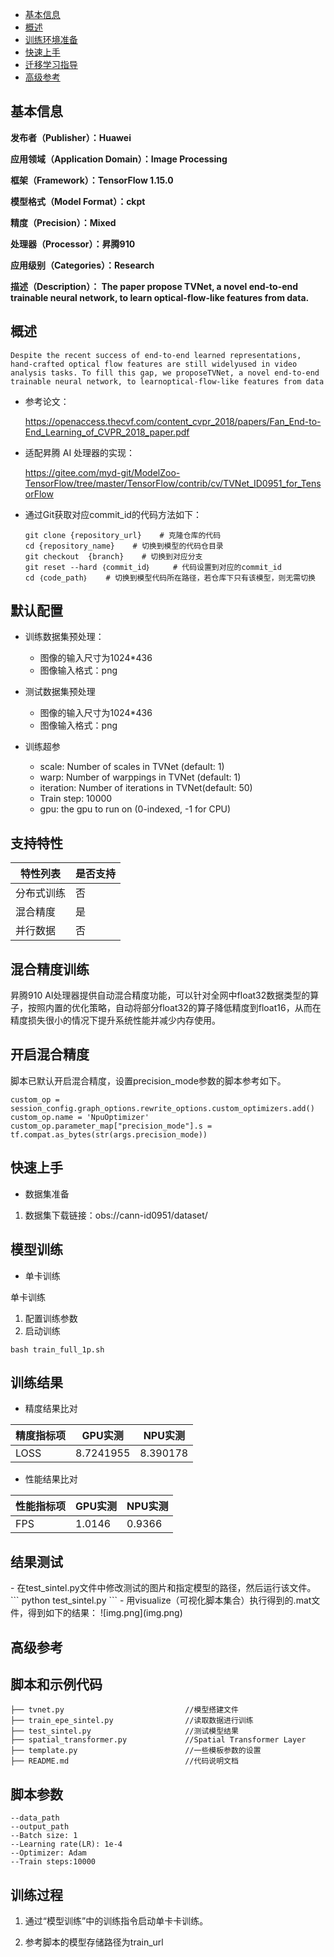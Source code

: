 -   [基本信息](#基本信息.md)
-   [概述](#概述.md)
-   [训练环境准备](#训练环境准备.md)
-   [快速上手](#快速上手.md)
-   [迁移学习指导](#迁移学习指导.md)
-   [高级参考](#高级参考.md)
<h2 id="基本信息.md">基本信息</h2>

**发布者（Publisher）：Huawei**

**应用领域（Application Domain）：Image Processing**

**框架（Framework）：TensorFlow 1.15.0**

**模型格式（Model Format）：ckpt**

**精度（Precision）：Mixed**

**处理器（Processor）：昇腾910**

**应用级别（Categories）：Research**

**描述（Description）： The paper propose
TVNet, a novel end-to-end trainable neural network, to learn
optical-flow-like features from data.** 
<h2 id="概述.md">概述</h2>

    Despite the recent success of end-to-end learned representations, hand-crafted optical flow features are still widelyused in video analysis tasks. To fill this gap, we proposeTVNet, a novel end-to-end trainable neural network, to learnoptical-flow-like features from data

- 参考论文：

   https://openaccess.thecvf.com/content_cvpr_2018/papers/Fan_End-to-End_Learning_of_CVPR_2018_paper.pdf


- 适配昇腾 AI 处理器的实现：

  https://gitee.com/myd-git/ModelZoo-TensorFlow/tree/master/TensorFlow/contrib/cv/TVNet_ID0951_for_TensorFlow
     
- 通过Git获取对应commit\_id的代码方法如下：
    
    ```
    git clone {repository_url}    # 克隆仓库的代码
    cd {repository_name}    # 切换到模型的代码仓目录
    git checkout  {branch}    # 切换到对应分支
    git reset --hard ｛commit_id｝     # 代码设置到对应的commit_id
    cd ｛code_path｝    # 切换到模型代码所在路径，若仓库下只有该模型，则无需切换
    ```
  
## 默认配置<a name="section91661242121611"></a>

- 训练数据集预处理：

  - 图像的输入尺寸为1024*436
  - 图像输入格式：png

- 测试数据集预处理

  - 图像的输入尺寸为1024*436
  - 图像输入格式：png

- 训练超参

  - scale: Number of scales in TVNet (default: 1)
  - warp: Number of warppings in TVNet (default: 1)
  - iteration: Number of iterations in TVNet(default: 50)
  - Train step: 10000
  - gpu: the gpu to run on (0-indexed, -1 for CPU)

## 支持特性<a name="section1899153513554"></a>

| 特性列表  | 是否支持 |
|-------|------|
| 分布式训练 | 否    |
| 混合精度  | 是    |
| 并行数据  | 否    |


## 混合精度训练<a name="section168064817164"></a>

昇腾910 AI处理器提供自动混合精度功能，可以针对全网中float32数据类型的算子，按照内置的优化策略，自动将部分float32的算子降低精度到float16，从而在精度损失很小的情况下提升系统性能并减少内存使用。

## 开启混合精度<a name="section20779114113713"></a>

脚本已默认开启混合精度，设置precision_mode参数的脚本参考如下。

  ```
  custom_op = session_config.graph_options.rewrite_options.custom_optimizers.add()
  custom_op.name = 'NpuOptimizer'
  custom_op.parameter_map["precision_mode"].s = tf.compat.as_bytes(str(args.precision_mode))
  ```


<h2 id="快速上手.md">快速上手</h2>

- 数据集准备
1. 数据集下载链接：obs://cann-id0951/dataset/


## 模型训练<a name="section715881518135"></a>

- 单卡训练 

单卡训练 

1. 配置训练参数
2. 启动训练
```
bash train_full_1p.sh 
```

<h2 id="训练结果.md">训练结果</h2>


- 精度结果比对  

|精度指标项|GPU实测|NPU实测|
|---|---|---|
|LOSS|8.7241955|8.390178|

- 性能结果比对  

|性能指标项|GPU实测|NPU实测|
|---|---|---|
|FPS|1.0146|0.9366|

<h2 id="结果测试.md">结果测试</h2>
- 在test_sintel.py文件中修改测试的图片和指定模型的路径，然后运行该文件。
```
python test_sintel.py
```
- 用visualize（可视化脚本集合）执行得到的.mat文件，得到如下的结果：
![img.png](img.png)
<h2 id="高级参考.md">高级参考</h2>

## 脚本和示例代码<a name="section08421615141513"></a>

```
├── tvnet.py                           //模型搭建文件
├── train_epe_sintel.py                //读取数据进行训练
├── test_sintel.py                     //测试模型结果
├── spatial_transformer.py             //Spatial Transformer Layer
├── template.py                        //一些模板参数的设置
├── README.md                          //代码说明文档
```

## 脚本参数<a name="section6669162441511"></a>




```
--data_path              
--output_path            
--Batch size: 1
--Learning rate(LR): 1e-4
--Optimizer: Adam
--Train steps:10000 
```

## 训练过程<a name="section1589455252218"></a>

1.  通过“模型训练”中的训练指令启动单卡卡训练。

2.  参考脚本的模型存储路径为train_url
